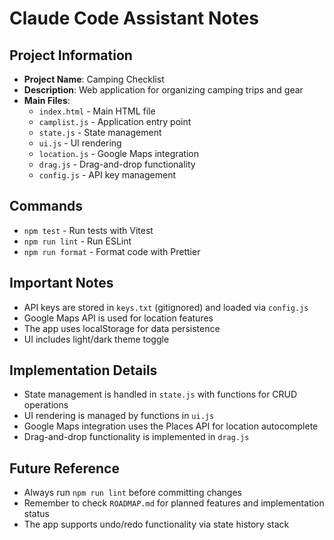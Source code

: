 # Claude Code Assistant Notes

## Project Information
- **Project Name**: Camping Checklist
- **Description**: Web application for organizing camping trips and gear
- **Main Files**:
  - `index.html` - Main HTML file
  - `camplist.js` - Application entry point
  - `state.js` - State management
  - `ui.js` - UI rendering
  - `location.js` - Google Maps integration
  - `drag.js` - Drag-and-drop functionality
  - `config.js` - API key management

## Commands
- `npm test` - Run tests with Vitest
- `npm run lint` - Run ESLint
- `npm run format` - Format code with Prettier

## Important Notes
- API keys are stored in `keys.txt` (gitignored) and loaded via `config.js`
- Google Maps API is used for location features
- The app uses localStorage for data persistence
- UI includes light/dark theme toggle

## Implementation Details
- State management is handled in `state.js` with functions for CRUD operations
- UI rendering is managed by functions in `ui.js`
- Google Maps integration uses the Places API for location autocomplete
- Drag-and-drop functionality is implemented in `drag.js`

## Future Reference
- Always run `npm run lint` before committing changes
- Remember to check `ROADMAP.md` for planned features and implementation status
- The app supports undo/redo functionality via state history stack